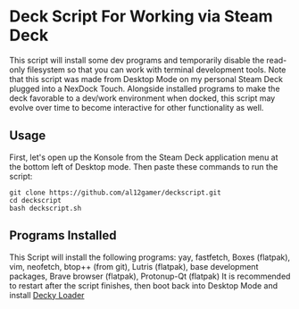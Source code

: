 # Deck Script For Working via Steam Deck
This script will install some dev programs and temporarily disable the read-only filesystem so that you can work with terminal development tools. Note that this script was made from Desktop Mode on my personal Steam Deck plugged into a NexDock Touch. Alongside installed programs to make the deck favorable to a dev/work environment when docked, this script may evolve over time to become interactive for other functionality as well.

## Usage
First, let's open up the Konsole from the Steam Deck application menu at the bottom left of Desktop mode. Then paste these commands to run the script:
```
git clone https://github.com/al12gamer/deckscript.git
cd deckscript
bash deckscript.sh
```
## Programs Installed
This Script will install the following programs:
yay, fastfetch, Boxes (flatpak), vim, neofetch, btop++ (from git), Lutris (flatpak), base development packages, Brave browser (flatpak), Protonup-Qt (flatpak)
It is recommended to restart after the script finishes, then boot back into Desktop Mode and install [Decky Loader](https://github.com/SteamDeckHomebrew/decky-loader)
